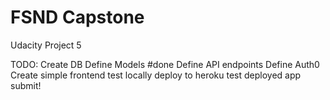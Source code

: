 # FSND Capstone
 Udacity Project 5

TODO:
Create DB 
Define Models #done
Define API endpoints
Define Auth0
Create simple frontend
test locally
deploy to heroku
test deployed app
submit!